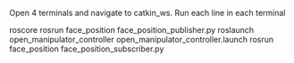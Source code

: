 Open 4 terminals and navigate to catkin_ws.
Run each line in each terminal

roscore
rosrun face_position face_position_publisher.py
roslaunch open_manipulator_controller open_manipulator_controller.launch
rosrun face_position face_position_subscriber.py
